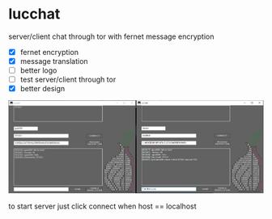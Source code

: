 # lucchat
server/client chat through tor with fernet message encryption

- [x] fernet encryption
- [x] message translation
- [ ] better logo
- [ ] test server/client through tor
- [x] better design

![prev image 1](prev.png)


to start server just click connect when host == localhost
